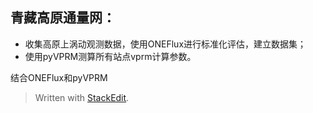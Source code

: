 ## 青藏高原通量网：
- 收集高原上涡动观测数据，使用ONEFlux进行标准化评估，建立数据集；
- 使用pyVPRM测算所有站点vprm计算参数。

结合ONEFlux和pyVPRM


> Written with [StackEdit](https://stackedit.io/).
<!--stackedit_data:
eyJoaXN0b3J5IjpbLTc0MzUyNDEwNl19
-->